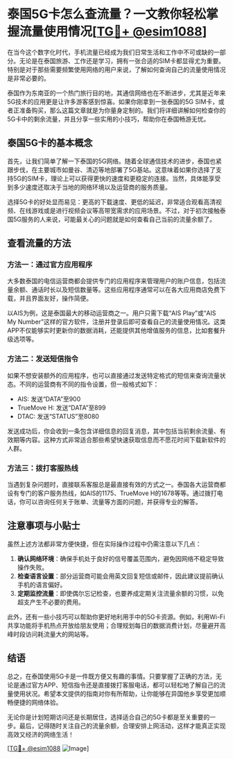 # 泰国5G卡怎么查流量？一文教你轻松掌握流量使用情况[[TG💪+ @esim1088](https://t.me/s/esim1088)]

在当今这个数字化时代，手机流量已经成为我们日常生活和工作中不可或缺的一部分。无论是在泰国旅游、工作还是学习，拥有一张合适的SIM卡都显得尤为重要。特别是对于那些需要频繁使用网络的用户来说，了解如何查询自己的流量使用情况是非常必要的。

泰国作为东南亚的一个热门旅行目的地，其通信网络也在不断进步，尤其是近年来5G技术的应用更是让许多游客感到惊喜。如果你刚拿到一张泰国的5G SIM卡，或者正准备购买，那么这篇文章就是为你量身定制的。我们将详细讲解如何检查你的5G卡中的剩余流量，并且分享一些实用的小技巧，帮助你在泰国畅游无忧。

## 泰国5G卡的基本概念

首先，让我们简单了解一下泰国的5G网络。随着全球通信技术的进步，泰国也紧跟步伐，在主要城市如曼谷、清迈等地部署了5G基站。这意味着如果你选择了支持5G的SIM卡，理论上可以获得更快的速度和更稳定的连接。当然，具体能享受到多少速度还取决于当地的网络环境以及运营商的服务质量。

选择5G卡的好处显而易见：更高的下载速度、更低的延迟，非常适合观看高清视频、在线游戏或是进行视频会议等高带宽需求的应用场景。不过，对于初次接触泰国5G服务的人来说，可能最关心的问题就是如何查看自己当前的流量余额了。

## 查看流量的方法

### 方法一：通过官方应用程序

大多数泰国的电信运营商都会提供专门的应用程序来管理用户的账户信息，包括流量余额、通话时长以及短信数量等。这些应用程序通常可以在各大应用商店免费下载，并且界面友好，操作简便。

以AIS为例，这是泰国最大的移动运营商之一。用户只需下载“AIS Play”或“AIS My Number”这样的官方软件，注册并登录后即可查看自己的流量使用情况。这类APP不仅能够实时更新你的数据消耗，还能提供其他增值服务的信息，比如套餐升级选项等。

### 方法二：发送短信指令

如果不想安装额外的应用程序，也可以直接通过发送特定格式的短信来查询流量状态。不同的运营商有不同的指令设置，但一般格式如下：

- AIS: 发送“DATA”至900
- TrueMove H: 发送“DATA”至899
- DTAC: 发送“STATUS”至8080

发送成功后，你会收到一条包含详细信息的回复消息，其中包括当前剩余流量、有效期等内容。这种方式非常适合那些希望快速获取信息而不愿花时间下载新软件的人群。

### 方法三：拨打客服热线

当遇到复杂问题时，直接联系客服总是最直接有效的方式之一。泰国各大运营商都设有专门的客户服务热线，如AIS的1175、TrueMove H的1678等等。通过拨打电话，你可以咨询任何关于账单、流量等方面的问题，并获得专业的解答。

## 注意事项与小贴士

虽然上述方法都非常方便快捷，但在实际操作过程中仍需注意以下几点：

1. **确认网络环境**：确保手机处于良好的信号覆盖范围内，避免因网络不稳定导致操作失败。
2. **检查语言设置**：部分运营商可能会用英文回复短信或邮件，因此建议提前确认手机的语言偏好。
3. **定期监控流量**：即使偶尔忘记检查，也要养成定期关注流量余额的习惯，以免超支产生不必要的费用。

此外，还有一些小技巧可以帮助你更好地利用手中的5G卡资源。例如，利用Wi-Fi共享功能将手机热点开放给朋友使用；合理规划每日的数据消费计划，尽量避开高峰时段访问耗流量大的网站等。

## 结语

总之，在泰国使用5G卡是一件既方便又有趣的事情。只要掌握了正确的方法，无论是通过官方APP、短信指令还是直接拨打客服电话，都可以轻松地了解自己的流量使用状况。希望本文提供的指南对你有所帮助，让你能够在异国他乡享受更加顺畅便捷的网络体验。

无论你是计划短期访问还是长期居住，选择适合自己的5G卡都是至关重要的一步。最后，记得随时关注自己的流量余额，合理安排上网活动，这样才能真正实现高效又经济的网络生活！

[[TG💪+ @esim1088](https://t.me/s/esim1088) ![Image](https://i.postimg.cc/4NQfJmqS/Snipaste-2025-05-13-00-14-12.png)]